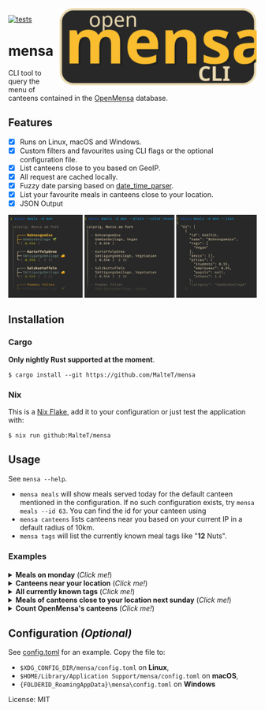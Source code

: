 <img src="https://raw.githubusercontent.com/MalteT/mensa/main/static/logo.svg?sanitize=true" alt="mensa CLI logo" width="400" align="right">

[![tests](https://github.com/MalteT/mensa/actions/workflows/rust.yml/badge.svg)](https://github.com/MalteT/mensa/actions/workflows/rust.yml)


# mensa

CLI tool to query the menu of canteens contained in the
[OpenMensa](https://openmensa.org) database.

## Features

- [X] Runs on Linux, macOS and Windows.
- [X] Custom filters and favourites using CLI flags or the
      optional configuration file.
- [X] List canteens close to you based on GeoIP.
- [X] All request are cached locally.
- [X] Fuzzy date parsing based on
      [date_time_parser](https://lib.rs/crates/date_time_parser).
- [X] List your favourite meals in canteens close to your location.
- [X] JSON Output

![example](https://raw.githubusercontent.com/MalteT/mensa/main/static/example-collection.png)


## Installation

### Cargo

**Only nightly Rust supported at the moment**.

```console
$ cargo install --git https://github.com/MalteT/mensa
```

### Nix

This is a [Nix Flake](https://nixos.wiki/wiki/Flakes), add it
to your configuration or just test the application with:

```console
$ nix run github:MalteT/mensa
```


## Usage

See `mensa --help`.

- `mensa meals` will show meals served today for the default canteen
  mentioned in the configuration.
  If no such configuration exists, try `mensa meals --id 63`.
  You can find the id for your canteen using
- `mensa canteens` lists canteens near you based on your current
  IP in a default radius of 10km.
- `mensa tags` will list the currently known meal tags like "**12** Nuts".

### Examples

####
<details>
  <summary><b>Meals on monday</b> (<i>Click me!</i>)</summary>

  You can omit the `-i/--id` if you've configured a default id in the config.toml.

  ```console
  $ mensa meals -d mon -i 63

   Leipzig, Mensa am Park
   ┊
   ┊ ╭───╴Bohnengemüse
   ┊ ├─╴Gemüsebeilage 🌱
   ┊ ╰╴( 0.55€ )
   ...
  ```
</details>

<details>
  <summary><b>Canteens near your location</b> (<i>Click me!</i>)</summary>

  ```console
  $ mensa canteens

  70 Leipzig, Cafeteria Dittrichring
     Dittrichring 21, 04109 Leipzig

  63 Leipzig, Mensa am Park
     Universitätsstraße 5, 04109 Leipzig
  ...
  ```
</details>

<details>
  <summary><b>All currently known tags</b> (<i>Click me!</i>)</summary>

  ```console
  $ mensa tags

     0 Acidifier
       Contains artificial acidifier

     1 Alcohol
       Contains alcohol

     2 Antioxidant
       Contains an antioxidant
    ...
  ```
</details>

<details>
  <summary><b>Meals of canteens close to your location next sunday</b> (<i>Click me!</i>)</summary>

  ```console
  $ mensa meals close --date sun

   Leipzig, Cafeteria Dittrichring
   ┊
   ┊ ╭───╴Vegetarisch gefüllte Zucchini
   ┊ ├─╴Vegetarisches Gericht 🧀
   ┊ ├╴Rucola-Kartoffelpüree
   ┊ ├╴Tomaten-Ratatouille-Soße
   ┊ ╰╴( 2.65€ )  2 11 12 19

   Leipzig, Mensa am Park
   ┊
   ┊ ╭───╴Apfelrotkohl
   ┊ ├─╴Gemüsebeilage 🌱
   ┊ ╰╴( 0.55€ )  2
   ...
  ```
</details>

<details>
  <summary><b>Count OpenMensa's canteens</b> (<i>Click me!</i>)</summary>

  ```console
  $ mensa canteens --all --json | jq '.[].id' | wc -l
  704
  ```
</details>

## Configuration *(Optional)*

See [config.toml](config.toml) for an example. Copy the file to:
- `$XDG_CONFIG_DIR/mensa/config.toml` on **Linux**,
- `$HOME/Library/Application Support/mensa/config.toml` on **macOS**,
- `{FOLDERID_RoamingAppData}\mensa\config.toml` on **Windows**

License: MIT
